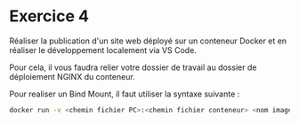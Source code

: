# Exercice 4

Réaliser la publication d'un site web déployé sur un conteneur Docker et en réaliser le développement localement via VS Code. 

Pour cela, il vous faudra relier votre dossier de travail au dossier de déploiement NGINX du conteneur.

Pour realiser un Bind Mount, il faut utiliser la syntaxe suivante : 

```bash
docker run -v <chemin fichier PC>:<chemin fichier conteneur> <nom image>
```